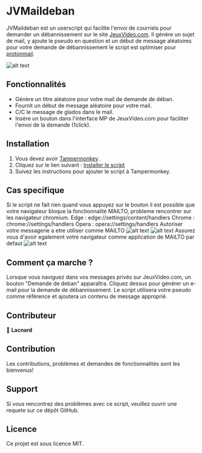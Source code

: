 # JVMaildeban

JVMaildeban est un userscript qui facilite l'envoi de courriels pour demander un débannissement sur le site [JeuxVideo.com](https://www.jeuxvideo.com/). Il génère un sujet de mail, y ajoute le pseudo en question et un début de message aléatoires pour votre demande de débannissement le script est optimiser pour [protonmail](https://proton.me/fr/mail).

![alt text](https://image.noelshack.com/fichiers/2023/42/6/1697923810-image.png)
## Fonctionnalités

- Génère un titre aléatoire pour votre mail de demande de déban.
- Fournit un début de message aléatoire pour votre mail.
- C/C le message de glados dans le mail.
- Insère un bouton dans l'interface MP de JeuxVideo.com pour faciliter l'envoi de la demande (1click).



## Installation

1. Vous devez avoir [Tampermonkey](https://tampermonkey.net/) .
2. Cliquez sur le lien suivant : [Installer le script](https://github.com/Lacnard/JVMaildeban/blob/main/JVMaildeban.js)
3. Suivez les instructions pour ajouter le script à Tampermonkey.

## Cas specifique
Si le script ne fait rien quand vous appuyez sur le bouton il est possible que votre navigateur bloque la fonctionnalité MAILTO, probleme rencontrer sur les navigateur chromium.
Edge : edge://settings/content/handlers
Chrome : chrome://settings/handlers
Opera :  opera://settings/handlers
Autoriser votre messagerie a etre utiliser comme MAILTO ![alt text](https://image.noelshack.com/fichiers/2023/42/6/1697922406-image.png) ![alt text](https://image.noelshack.com/fichiers/2023/42/6/1697922415-image.png)
Assurez vous d'avoir egalement votre navigateur comme application de MAILTO par defaut ![alt text](https://image.noelshack.com/fichiers/2023/42/6/1697922430-image.png)

## Comment ça marche ?

Lorsque vous naviguez dans vos messages privés sur JeuxVideo.com, un bouton "Demande de deban" apparaîtra. Cliquez dessus pour générer un e-mail pour la demande de débannissement. Le script utilisera votre pseudo comme référence et ajoutera un contenu de message approprié.

## Contributeur

👤 **Lacnard**

## Contribution

Les contributions, problèmes et demandes de fonctionnalités sont les bienvenus!

## Support

Si vous rencontrez des problèmes avec ce script, veuillez ouvrir une requete sur ce dépôt GitHub.

## Licence

Ce projet est sous licence MIT.
